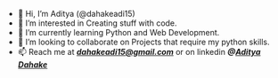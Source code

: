 - 👋 Hi, I’m Aditya (@dahakeadi15)
- 👀 I’m interested in Creating stuff with code.
- 🌱 I’m currently learning Python and Web Development.
- 💞️ I’m looking to collaborate on Projects that require my python skills.
- 📫 Reach me at ***dahakeadi15@gmail.com*** or on linkedin ***@[Aditya Dahake](https://www.linkedin.com/in/adityadahake/)***

<!---
dahakeadi15/dahakeadi15 is a ✨ special ✨ repository because its `README.md` (this file) appears on your GitHub profile.
You can click the Preview link to take a look at your changes.
--->
